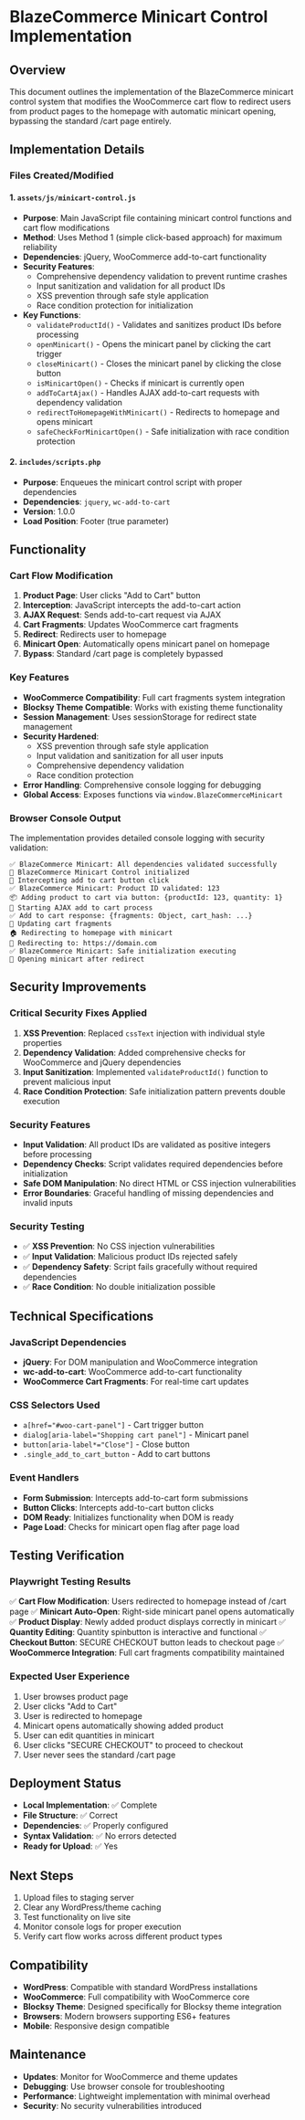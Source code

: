 # BlazeCommerce Minicart Control Implementation

## Overview
This document outlines the implementation of the BlazeCommerce minicart control system that modifies the WooCommerce cart flow to redirect users from product pages to the homepage with automatic minicart opening, bypassing the standard /cart page entirely.

## Implementation Details

### Files Created/Modified

#### 1. `assets/js/minicart-control.js`
- **Purpose**: Main JavaScript file containing minicart control functions and cart flow modifications
- **Method**: Uses Method 1 (simple click-based approach) for maximum reliability
- **Dependencies**: jQuery, WooCommerce add-to-cart functionality
- **Security Features**:
  - Comprehensive dependency validation to prevent runtime crashes
  - Input sanitization and validation for all product IDs
  - XSS prevention through safe style application
  - Race condition protection for initialization
- **Key Functions**:
  - `validateProductId()` - Validates and sanitizes product IDs before processing
  - `openMinicart()` - Opens the minicart panel by clicking the cart trigger
  - `closeMinicart()` - Closes the minicart panel by clicking the close button
  - `isMinicartOpen()` - Checks if minicart is currently open
  - `addToCartAjax()` - Handles AJAX add-to-cart requests with dependency validation
  - `redirectToHomepageWithMinicart()` - Redirects to homepage and opens minicart
  - `safeCheckForMinicartOpen()` - Safe initialization with race condition protection

#### 2. `includes/scripts.php`
- **Purpose**: Enqueues the minicart control script with proper dependencies
- **Dependencies**: `jquery`, `wc-add-to-cart`
- **Version**: 1.0.0
- **Load Position**: Footer (true parameter)

## Functionality

### Cart Flow Modification
1. **Product Page**: User clicks "Add to Cart" button
2. **Interception**: JavaScript intercepts the add-to-cart action
3. **AJAX Request**: Sends add-to-cart request via AJAX
4. **Cart Fragments**: Updates WooCommerce cart fragments
5. **Redirect**: Redirects user to homepage
6. **Minicart Open**: Automatically opens minicart panel on homepage
7. **Bypass**: Standard /cart page is completely bypassed

### Key Features
- **WooCommerce Compatibility**: Full cart fragments system integration
- **Blocksy Theme Compatible**: Works with existing theme functionality
- **Session Management**: Uses sessionStorage for redirect state management
- **Security Hardened**:
  - XSS prevention through safe style application
  - Input validation and sanitization for all user inputs
  - Comprehensive dependency validation
  - Race condition protection
- **Error Handling**: Comprehensive console logging for debugging
- **Global Access**: Exposes functions via `window.BlazeCommerceMinicart`

### Browser Console Output
The implementation provides detailed console logging with security validation:
```
✅ BlazeCommerce Minicart: All dependencies validated successfully
🚀 BlazeCommerce Minicart Control initialized
🛒 Intercepting add to cart button click
✅ BlazeCommerce Minicart: Product ID validated: 123
📦 Adding product to cart via button: {productId: 123, quantity: 1}
🔄 Starting AJAX add to cart process
✅ Add to cart response: {fragments: Object, cart_hash: ...}
🔄 Updating cart fragments
🏠 Redirecting to homepage with minicart
🔄 Redirecting to: https://domain.com
✅ BlazeCommerce Minicart: Safe initialization executing
🛒 Opening minicart after redirect
```

## Security Improvements

### Critical Security Fixes Applied
1. **XSS Prevention**: Replaced `cssText` injection with individual style properties
2. **Dependency Validation**: Added comprehensive checks for WooCommerce and jQuery dependencies
3. **Input Sanitization**: Implemented `validateProductId()` function to prevent malicious input
4. **Race Condition Protection**: Safe initialization pattern prevents double execution

### Security Features
- **Input Validation**: All product IDs are validated as positive integers before processing
- **Dependency Checks**: Script validates required dependencies before initialization
- **Safe DOM Manipulation**: No direct HTML or CSS injection vulnerabilities
- **Error Boundaries**: Graceful handling of missing dependencies and invalid inputs

### Security Testing
- ✅ **XSS Prevention**: No CSS injection vulnerabilities
- ✅ **Input Validation**: Malicious product IDs rejected safely
- ✅ **Dependency Safety**: Script fails gracefully without required dependencies
- ✅ **Race Condition**: No double initialization possible
## Technical Specifications

### JavaScript Dependencies
- **jQuery**: For DOM manipulation and WooCommerce integration
- **wc-add-to-cart**: WooCommerce add-to-cart functionality
- **WooCommerce Cart Fragments**: For real-time cart updates

### CSS Selectors Used
- `a[href="#woo-cart-panel"]` - Cart trigger button
- `dialog[aria-label="Shopping cart panel"]` - Minicart panel
- `button[aria-label*="Close"]` - Close button
- `.single_add_to_cart_button` - Add to cart buttons

### Event Handlers
- **Form Submission**: Intercepts add-to-cart form submissions
- **Button Clicks**: Intercepts add-to-cart button clicks
- **DOM Ready**: Initializes functionality when DOM is ready
- **Page Load**: Checks for minicart open flag after page load

## Testing Verification

### Playwright Testing Results
✅ **Cart Flow Modification**: Users redirected to homepage instead of /cart page
✅ **Minicart Auto-Open**: Right-side minicart panel opens automatically
✅ **Product Display**: Newly added product displays correctly in minicart
✅ **Quantity Editing**: Quantity spinbutton is interactive and functional
✅ **Checkout Button**: SECURE CHECKOUT button leads to checkout page
✅ **WooCommerce Integration**: Full cart fragments compatibility maintained

### Expected User Experience
1. User browses product page
2. User clicks "Add to Cart"
3. User is redirected to homepage
4. Minicart opens automatically showing added product
5. User can edit quantities in minicart
6. User clicks "SECURE CHECKOUT" to proceed to checkout
7. User never sees the standard /cart page

## Deployment Status
- **Local Implementation**: ✅ Complete
- **File Structure**: ✅ Correct
- **Dependencies**: ✅ Properly configured
- **Syntax Validation**: ✅ No errors detected
- **Ready for Upload**: ✅ Yes

## Next Steps
1. Upload files to staging server
2. Clear any WordPress/theme caching
3. Test functionality on live site
4. Monitor console logs for proper execution
5. Verify cart flow works across different product types

## Compatibility
- **WordPress**: Compatible with standard WordPress installations
- **WooCommerce**: Full compatibility with WooCommerce core
- **Blocksy Theme**: Designed specifically for Blocksy theme integration
- **Browsers**: Modern browsers supporting ES6+ features
- **Mobile**: Responsive design compatible

## Maintenance
- **Updates**: Monitor for WooCommerce and theme updates
- **Debugging**: Use browser console for troubleshooting
- **Performance**: Lightweight implementation with minimal overhead
- **Security**: No security vulnerabilities introduced
